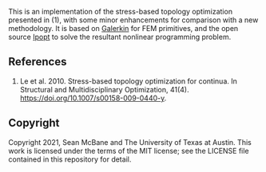 This is an implementation of the stress-based topology optimization presented in (1),
with some minor enhancements for comparison with a new methodology. It is based on
[Galerkin](https://github.com/slmcbane/Galerkin) for FEM primitives, and the open source
[Ipopt](https://github.com/coin-or/Ipopt) to solve the resultant nonlinear programming
problem.

References
----------
1. Le et al. 2010. Stress-based topology optimization for continua. In Structural and Multidisciplinary Optimization, 41(4). https://doi.org/10.1007/s00158-009-0440-y.

Copyright
---------
Copyright 2021, Sean McBane and The University of Texas at Austin. This work is
licensed under the terms of the MIT license; see the LICENSE file contained in this
repository for detail.
